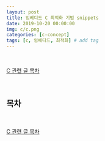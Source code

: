 ```yaml
---
layout: post
title: 임베디드 C 최적화 기법 snippets
date: 2019-10-20 00:00:00
img: c/c.png
categories: [c-concept] 
tags: [c, 임베디드, 최적화] # add tag
---
```


<br>

[C 관련 글 목차](https://gaussian37.github.io/c-concept-table/)

<br>

## **목차**

<br>

[C 관련 글 목차](https://gaussian37.github.io/c-concept-table/)

<br>
